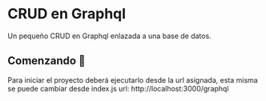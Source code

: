 # CRUD en Graphql
Un pequeño CRUD en Graphql enlazada a una base de datos.

## Comenzando 🚀

Para iniciar el proyecto deberá ejecutarlo desde la url asignada, esta misma se puede cambiar desde index.js
url: http://localhost:3000/graphql

